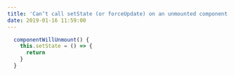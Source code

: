 ```yaml
---
title: 'Can’t call setState (or forceUpdate) on an unmounted component'
date: 2019-01-16 11:59:00
---   
```

```javascript
  componentWillUnmount() {
    this.setState = () => {
      return
    }
  }
```
